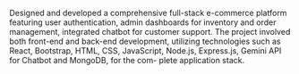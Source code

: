 Designed and developed a comprehensive full-stack e-commerce platform featuring
user authentication, admin dashboards for inventory and order management, integrated chatbot for customer
support. The project involved both front-end and back-end development, utilizing technologies such as React,
Bootstrap, HTML, CSS, JavaScript, Node.js, Express.js, Gemini API for Chatbot and MongoDB, for the com-
plete application stack.
